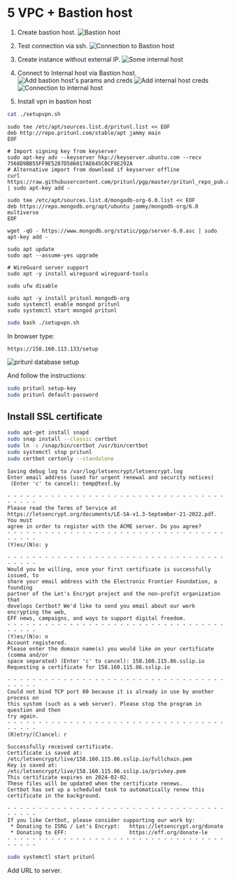 
# 5 VPC + Bastion host

1. Create bastion host.
![Bastion host](./img/Screenshot_1.jpg)

2. Test connection via ssh.
![Connection to Bastion host](./img/Screenshot_2.jpg)

3. Create instance without external IP.
![Some internal host](./img/Screenshot_3.jpg)

4. Connect to Internal host via Bastion host.
![Add bastion host's params and creds](./img/Screenshot_4.jpg)
![Add internal host creds](./img/Screenshot_5.jpg)
![Connection to internal host](./img/Screenshot_6.jpg)

5. Install vpn in bastion host

```bash
cat ./setupvpn.sh
```

```t
sudo tee /etc/apt/sources.list.d/pritunl.list << EOF
deb http://repo.pritunl.com/stable/apt jammy main
EOF

# Import signing key from keyserver
sudo apt-key adv --keyserver hkp://keyserver.ubuntu.com --recv 7568D9BB55FF9E5287D586017AE645C0CF8E292A
# Alternative import from download if keyserver offline
curl https://raw.githubusercontent.com/pritunl/pgp/master/pritunl_repo_pub.asc | sudo apt-key add -

sudo tee /etc/apt/sources.list.d/mongodb-org-6.0.list << EOF
deb https://repo.mongodb.org/apt/ubuntu jammy/mongodb-org/6.0 multiverse
EOF

wget -qO - https://www.mongodb.org/static/pgp/server-6.0.asc | sudo apt-key add -

sudo apt update
sudo apt --assume-yes upgrade

# WireGuard server support
sudo apt -y install wireguard wireguard-tools

sudo ufw disable

sudo apt -y install pritunl mongodb-org
sudo systemctl enable mongod pritunl
sudo systemctl start mongod pritunl
```

```bash
sudo bash ./setupvpn.sh
```

In browser type:

```http
https://158.160.113.133/setup
```

![pritunl database setup](./img/Screenshot_7.jpg)

And follow the instructions:

```bash
sudo pritunl setup-key
sudo pritunl default-password
```

## Install SSL certificate

```bash
sudo apt-get install snapd
sudo snap install --classic certbot
sudo ln -s /snap/bin/certbot /usr/bin/certbot
sudo systemctl stop pritunl
sudo certbot certonly --standalone
```

```text
Saving debug log to /var/log/letsencrypt/letsencrypt.log
Enter email address (used for urgent renewal and security notices)
 (Enter 'c' to cancel): temp@test.by

- - - - - - - - - - - - - - - - - - - - - - - - - - - - - - - - - - - - - - - -
Please read the Terms of Service at
https://letsencrypt.org/documents/LE-SA-v1.3-September-21-2022.pdf. You must
agree in order to register with the ACME server. Do you agree?
- - - - - - - - - - - - - - - - - - - - - - - - - - - - - - - - - - - - - - - -
(Y)es/(N)o: y

- - - - - - - - - - - - - - - - - - - - - - - - - - - - - - - - - - - - - - - -
Would you be willing, once your first certificate is successfully issued, to
share your email address with the Electronic Frontier Foundation, a founding
partner of the Let's Encrypt project and the non-profit organization that
develops Certbot? We'd like to send you email about our work encrypting the web,
EFF news, campaigns, and ways to support digital freedom.
- - - - - - - - - - - - - - - - - - - - - - - - - - - - - - - - - - - - - - - -
(Y)es/(N)o: n
Account registered.
Please enter the domain name(s) you would like on your certificate (comma and/or
space separated) (Enter 'c' to cancel): 158.160.115.86.sslip.io
Requesting a certificate for 158.160.115.86.sslip.io

- - - - - - - - - - - - - - - - - - - - - - - - - - - - - - - - - - - - - - - -
Could not bind TCP port 80 because it is already in use by another process on
this system (such as a web server). Please stop the program in question and then
try again.
- - - - - - - - - - - - - - - - - - - - - - - - - - - - - - - - - - - - - - - -
(R)etry/(C)ancel: r

Successfully received certificate.
Certificate is saved at: /etc/letsencrypt/live/158.160.115.86.sslip.io/fullchain.pem
Key is saved at:         /etc/letsencrypt/live/158.160.115.86.sslip.io/privkey.pem
This certificate expires on 2024-02-02.
These files will be updated when the certificate renews.
Certbot has set up a scheduled task to automatically renew this certificate in the background.

- - - - - - - - - - - - - - - - - - - - - - - - - - - - - - - - - - - - - - - -
If you like Certbot, please consider supporting our work by:
 * Donating to ISRG / Let's Encrypt:   https://letsencrypt.org/donate
 * Donating to EFF:                    https://eff.org/donate-le
- - - - - - - - - - - - - - - - - - - - - - - - - - - - - - - - - - - - - - - -
```

```bash
sudo systemctl start pritunl
```

Add URL to server.
